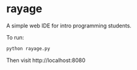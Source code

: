 rayage
======

A simple web IDE for intro programming students.

To run:
```bash
python rayage.py
```

Then visit http://localhost:8080
